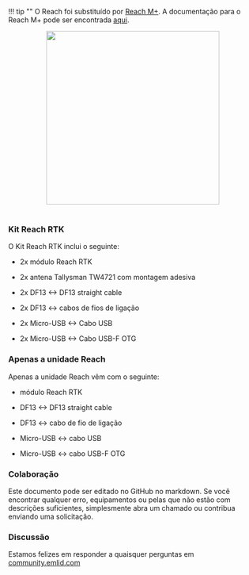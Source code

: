 !!! tip ""
	O Reach foi substituído por [Reach M+](https://emlid.com/reach). A documentação para o Reach M+ pode ser encontrada [aqui](https://docs.emlid.com/reachm-plus/).

<div style="text-align: center;"><img src="img/reach/Reach_400x400-400x380.png" style="width: 350px;"></div><br>

### Kit Reach RTK

O Kit Reach RTK inclui o seguinte:

* 2x módulo Reach RTK

* 2x antena Tallysman TW4721 com montagem adesiva

* 2x DF13 <-> DF13 straight cable

* 2x DF13 <-> cabos de fios de ligação

* 2x Micro-USB <-> Cabo USB

* 2x Micro-USB <-> Cabo USB-F OTG

### Apenas a unidade Reach 

Apenas a unidade Reach vêm com o seguinte:

* módulo Reach RTK

* DF13 <-> DF13 straight cable

* DF13 <-> cabo de fio de ligação

* Micro-USB <-> cabo USB

* Micro-USB <-> cabo USB-F OTG


### Colaboração

Este documento pode ser editado no GitHub no markdown. Se você encontrar qualquer erro, equipamentos ou pelas que não estão com descrições suficientes, simplesmente abra um chamado ou contribua enviando uma solicitação.

### Discussão

Estamos felizes em responder a quaisquer perguntas em [community.emlid.com](http://community.emlid.com)
